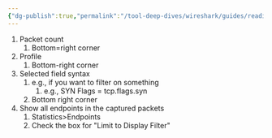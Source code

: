 ```yaml
---
{"dg-publish":true,"permalink":"/tool-deep-dives/wireshark/guides/reading-information-from-the-display/","updated":"2024-02-14T11:55:04.000-08:00"}
---
```


1. Packet count
	1. Bottom=right corner
2. Profile
	1. Bottom-right corner
3. Selected field syntax
	1. e.g., if you want to filter on something
		1. e.g., SYN Flags = tcp.flags.syn
	2. Bottom right corner
4. Show all endpoints in the captured packets
	1. Statistics>Endpoints
	2. Check the box for "Limit to Display Filter"